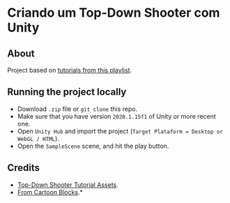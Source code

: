 # Criando um Top-Down Shooter com Unity

## About

Project based on [tutorials from this playlist](https://www.youtube.com/playlist?list=PLEDJ6khWHA7V2KjQAWVHxix-VILd6qver).

## Running the project locally

* Download `.zip` file or `git clone` this repo.
* Make sure that you have version `2020.1.15f1` of Unity or more recent one.
* Open `Unity Hub` and import the project (`Target Plataform = Desktop or WebGL / HTML`).
* Open the `SampleScene` scene, and hit the play button.

## Credits

* [Top-Down Shooter Tutorial Assets](https://thomasgvd.itch.io/top-down-shooter).
* [From Cartoon Blocks](https://www.1001freefonts.com/from-cartoon-blocks.font).*